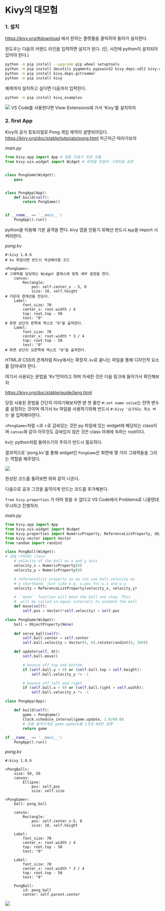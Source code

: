 # Kivy의 대모험

### 1. 설치

https://kivy.org/#download 에서 원하는 플랫폼을 클릭하여 들어가 설치한다.

윈도우는 다음의 커맨드 라인을 입력하면 설치가 된다. (단, 사전에 python이 설치되어 있어야 한다.)
```bash
python -m pip install --upgrade pip wheel setuptools
python -m pip install docutils pygments pypiwin32 kivy.deps.sdl2 kivy.deps.glew
python -m pip install kivy.deps.gstreamer
python -m pip install kivy
```
예제까지 설치하고 싶다면 다음까지 입력한다.
```bash
python -m pip install kivy_examples
```
<img src = "images/image 002.png">
VS Code를 사용한다면 View-Extensions에 가서 'Kivy'를 설치하자


### 2. first App

Kivy의 공식 튜토리얼로 Pong 게임 제작이 설명되어있다.
https://kivy.org/doc/stable/tutorials/pong.html
차근차근 따라가보자

*main.py*

```python
from kivy.app import App # 앱을 만들기 위한 모듈
from kivy.uix.widget import Widget # 위젯을 만들어 그래픽을 표현


class PongGame(Widget):
    pass


class PongApp(App):
    def build(self):
        return PongGame()


if __name__ == '__main__':
    PongApp().run()
```

python을 이용해 기본 골격을 짠다. kivy 앱을 만들기 위해선 반드시 `App`을 import 시켜야한다.



*pong.kv*

```
#:kivy 1.0.9
# kv 파일이면 반드시 작성해야할 코드

<PongGame>:    
# 그래픽을 담당하는 Widget 클래스에 맞춰 세부 설정을 한다.
	canvas:
        Rectangle:
            pos: self.center_x - 5, 0
            size: 10, self.height
# 가운데 경계선을 만든다.            
    Label:
        font_size: 70  
        center_x: root.width / 4
        top: root.top - 50
        text: "0"
# 화면 상단의 왼쪽에 텍스트 "0"을 출력한다.        
    Label:
        font_size: 70  
        center_x: root.width * 3 / 4
        top: root.top - 50
        text: "0"
# 화면 상단의 오른쪽에 텍스트 "0"을 출력한다.  
```

HTML과 CSS의 관계처럼 Kivy에서는 확장자`.kv`로 끝나는 파일을 통해 디자인적 요소를 담아내야 한다. 

여기서 사용되는 문법을 'Kv'언어라고 하며 자세한 것은 다음 링크에 들어가서 확인해보자

https://kivy.org/doc/stable/guide/lang.html

당장 사용된 문법을 간단히 이야기해보자면 맨 첫 줄인  `#:set name value`는 전역 변수를 설정하는 것이며 여기서 kv 파일을 사용하기위해 반드시 `#:kivy '요구되는 최소 버전'`을 입력해야한다.

`<PongGame>`처럼 <과 >로 감싸있는 것은 py 파일에 있는 widget에 해당되는 class이며 `canvas`와 같이 아무것도 감싸있지 않은 것은 class 아래에 속하는 root이다. 

kv는 python처럼 들여쓰기의 주의가 반드시 필요하다.

결과적으로 'pong.kv'를 통해 widget인 `PongGame`은 화면에 몇 가지 그래픽들을 그리는 역할을 해주었다.

<img src = "images/image 001.png">

완성된 코드를 돌려보면 위와 같이 나온다.



다음으로 공과 그것을 움직이게 만드는 코드를 추가해본다.

`from kivy.properties` 가 아마 찾을 수 없다고 VS Code에서 Problems로 나올텐데 무시하고 진행하자.

*main.py*

```python
from kivy.app import App
from kivy.uix.widget import Widget
from kivy.properties import NumericProperty, ReferenceListProperty, ObjectProperty
from kivy.vector import Vector
from random import randint

class PongBall(Widget):
# 공을 나타내는 class
    # velocity of the ball on x and y axis
    velocity_x = NumericProperty(0)
    velocity_y = NumericProperty(0)

    # referencelist property so we can use ball.velocity as
    # a shorthand, just like e.g. w.pos for w.x and w.y
    velocity = ReferenceListProperty(velocity_x, velocity_y)

    # ``move`` function will move the ball one step. This
    #  will be called in equal intervals to animate the ball
    def move(self):
        self.pos = Vector(*self.velocity) + self.pos

class PongGame(Widget):
	ball = ObjectProperty(None)
 
    def serve_ball(self):
        self.ball.center = self.center
        self.ball.velocity = Vector(4, 0).rotate(randint(0, 360))

    def update(self, dt):
        self.ball.move()

        # bounce off top and bottom
        if (self.ball.y < 0) or (self.ball.top > self.height):
            self.ball.velocity_y *= -1

        # bounce off left and right
        if (self.ball.x < 0) or (self.ball.right > self.width):
            self.ball.velocity_x *= -1

class PongApp(App):

    def build(self):
        game = PongGame()
        Clock.schedule_interval(game.update, 1.0/60.0)
        # 공을 움직이게끔 game.update를 1초당 60번 실행
        return game
    
if __name__ == '__main__':
    PongApp().run()
```

*pong.kv*

```
#:kivy 1.0.9

<PongBall>:
    size: 50, 50 
    canvas:
        Ellipse:
            pos: self.pos
            size: self.size          

<PongGame>:
    ball: pong_ball
    
    canvas:
        Rectangle:
            pos: self.center_x-5, 0
            size: 10, self.height
    
    Label:
        font_size: 70  
        center_x: root.width / 4
        top: root.top - 50
        text: "0"
        
    Label:
        font_size: 70  
        center_x: root.width * 3 / 4
        top: root.top - 50
        text: "0"
    
    PongBall:
        id: pong_ball
        center: self.parent.center
```

<img src = "images/image 003.png">